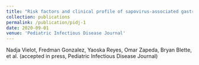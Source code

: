 ```yaml
---
title: "Risk factors and clinical profile of sapovirus-associated gastroenteritis in early childhood: a Nicaraguan birth cohort study"
collection: publications
permalink: /publication/pidj-1
date: 2020-09-01
venue: 'Pediatric Infectious Disease Journal'
---
```


Nadja Vielot, Fredman Gonzalez, Yaoska Reyes, Omar Zapeda, Bryan Blette, et al. (accepted in press, Pediatric Infectious Disease Journal)
